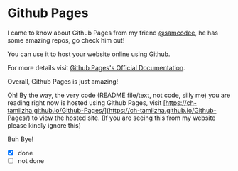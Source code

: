 # Github Pages

I came to know about Github Pages from my friend [@samcodee](https://github.com/samcodee), he has some amazing repos, go check him out!

You can use it to host your website online using Github.

For more details visit [Github Pages's Official Documentation](https://pages.github.com).

Overall, Github Pages is just amazing!

Oh! By the way, the very code (README file/text, not code, silly me) you are reading right now is hosted using Github Pages, visit [https://ch-tamilzha.github.io/Github-Pages/](https://ch-tamilzha.github.io/Github-Pages/) to view the hosted site. (If you are seeing this from my website please kindly ignore this)

Buh Bye!

- [x] done
- [ ] not done
